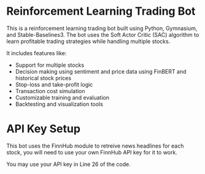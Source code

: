 # Reinforcement Learning Trading Bot

This is a reinforcement learning trading bot built using Python, Gymnasium, and Stable-Baselines3. 
The bot uses the Soft Actor Critic (SAC) algorithm to learn profitable trading strategies while handling multiple stocks.

It includes features like:
- Support for multiple stocks
- Decision making using sentiment and price data using FinBERT and historical stock prices
- Stop-loss and take-profit logic
- Transaction cost simulation
- Customizable training and evaluation
- Backtesting and visualization tools

# API Key Setup

This bot uses the FinnHub module to retreive news headlines for each stock, you will need to use your own FinnHub API key for it to work.

You may use your API key in Line 26 of the code.
